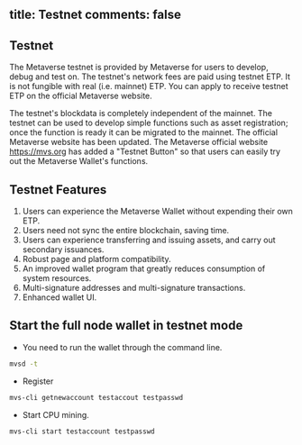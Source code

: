 title: Testnet
comments: false
---

## Testnet
The Metaverse testnet is provided by Metaverse for users to develop, debug and test on.
The testnet's network fees are paid using testnet ETP. It is not fungible with real (i.e. mainnet) ETP. You can apply to receive testnet ETP on the official Metaverse website.

The testnet's blockdata is completely independent of the mainnet. The testnet can be used to develop simple functions such as asset registration; once the function is ready it can be migrated to the mainnet. The official Metaverse website has been updated. The Metaverse official website <https://mvs.org> has added a "Testnet Button" so that users can easily try out the Metaverse Wallet's functions.

## Testnet Features
1.  Users can experience the Metaverse Wallet without expending their own ETP.
2.  Users need not sync the entire blockchain, saving time.
3.  Users can experience transferring and issuing assets, and carry out secondary issuances. 
4.  Robust page and platform compatibility.
5.  An improved wallet program that greatly reduces consumption of system resources.
6.  Multi-signature addresses and multi-signature transactions.
7.  Enhanced wallet UI.

## Start the full node wallet in testnet mode
* You need to run the wallet through the command line.
```bash
mvsd -t
```
* Register
```bash
mvs-cli getnewaccount testaccout testpasswd
```

* Start CPU mining.
```bash
mvs-cli start testaccount testpasswd
```
